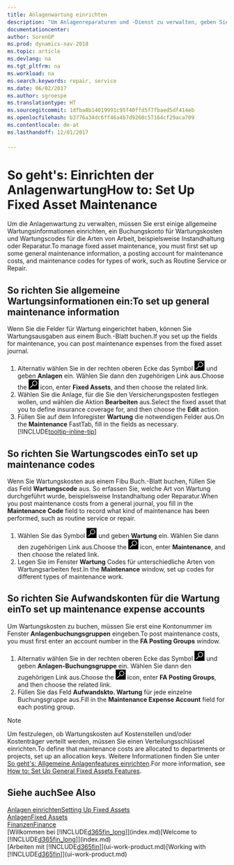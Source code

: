 ```yaml
---
title: Anlagenwartung einrichten
description: "Um Anlagenreparaturen und -Dienst zu verwalten, geben Sie allgemeine Wartungsinformationen, Codes für die Art der Arbeit und eine Buchung für Kosten an."
documentationcenter: 
author: SorenGP
ms.prod: dynamics-nav-2018
ms.topic: article
ms.devlang: na
ms.tgt_pltfrm: na
ms.workload: na
ms.search.keywords: repair, service
ms.date: 06/02/2017
ms.author: sgroespe
ms.translationtype: HT
ms.sourcegitcommit: 1dfba8b14019991c95f40ffd5f7fbaed5df414eb
ms.openlocfilehash: b3776a34dc6ff46a4b7d9260c57164cf29aca709
ms.contentlocale: de-at
ms.lasthandoff: 12/01/2017

---
```

# <a name="how-to-set-up-fixed-asset-maintenance"></a><span data-ttu-id="19204-103">So geht's: Einrichten der Anlagenwartung</span><span class="sxs-lookup"><span data-stu-id="19204-103">How to: Set Up Fixed Asset Maintenance</span></span>
<span data-ttu-id="19204-104">Um die Anlagenwartung zu verwalten, müssen Sie erst einige allgemeine Wartungsinformationen einrichten, ein Buchungskonto für Wartungskosten und Wartungscodes für die Arten von Arbeit, beispielsweise Instandhaltung oder Reparatur.</span><span class="sxs-lookup"><span data-stu-id="19204-104">To manage fixed asset maintenance, you must first set up some general maintenance information, a posting account for maintenance costs, and maintenance codes for types of work, such as Routine Service or Repair.</span></span>

## <a name="to-set-up-general-maintenance-information"></a><span data-ttu-id="19204-105">So richten Sie allgemeine Wartungsinformationen ein:</span><span class="sxs-lookup"><span data-stu-id="19204-105">To set up general maintenance information</span></span>
<span data-ttu-id="19204-106">Wenn Sie die Felder für Wartung eingerichtet haben, können Sie Wartungsausgaben aus einem Buch.-Blatt buchen.</span><span class="sxs-lookup"><span data-stu-id="19204-106">If you set up the fields for maintenance, you can post maintenance expenses from the fixed asset journal.</span></span>

1. <span data-ttu-id="19204-107">Alternativ wählen Sie in der rechten oberen Ecke das Symbol ![Nach Seite oder Bericht suchen](media/ui-search/search_small.png "Nach Seite oder Bericht suchen") und geben **Anlagen** ein. Wählen Sie dann den zugehörigen Link aus.</span><span class="sxs-lookup"><span data-stu-id="19204-107">Choose the ![Search for Page or Report](media/ui-search/search_small.png "Search for Page or Report icon") icon, enter **Fixed Assets**, and then choose the related link.</span></span>
2. <span data-ttu-id="19204-108">Wählen Sie die Anlage, für die Sie den Versicherungsposten festlegen wollen, und wählen die Aktion **Bearbeiten** aus.</span><span class="sxs-lookup"><span data-stu-id="19204-108">Select the fixed asset that you to define insurance coverage for, and then choose the **Edit** action.</span></span>
3. <span data-ttu-id="19204-109">Füllen Sie auf dem Inforegister **Wartung** die notwendigen Felder aus.</span><span class="sxs-lookup"><span data-stu-id="19204-109">On the **Maintenance** FastTab, fill in the fields as necessary.</span></span> [!INCLUDE[tooltip-inline-tip](includes/tooltip-inline-tip_md.md)]

## <a name="to-set-up-maintenance-codes"></a><span data-ttu-id="19204-110">So richten Sie Wartungscodes ein</span><span class="sxs-lookup"><span data-stu-id="19204-110">To set up maintenance codes</span></span>
<span data-ttu-id="19204-111">Wenn Sie Wartungskosten aus einem Fibu Buch.-Blatt buchen, füllen Sie das Feld **Wartungscode** aus. So erfassen Sie, welche Art von Wartung durchgeführt wurde, beispielsweise Instandhaltung oder Reparatur.</span><span class="sxs-lookup"><span data-stu-id="19204-111">When you post maintenance costs from a general journal, you fill in the **Maintenance Code** field to record what kind of maintenance has been performed, such as routine service or repair.</span></span>

1. <span data-ttu-id="19204-112">Wählen Sie das Symbol ![Nach Seite oder Bericht suchen](media/ui-search/search_small.png "Nach Seite oder Bericht suchen") und geben **Wartung** ein. Wählen Sie dann den zugehörigen Link aus.</span><span class="sxs-lookup"><span data-stu-id="19204-112">Choose the ![Search for Page or Report](media/ui-search/search_small.png "Search for Page or Report icon") icon, enter **Maintenance**, and then choose the related link.</span></span>
2. <span data-ttu-id="19204-113">Legen Sie im Fenster **Wartung** Codes für unterschiedliche Arten von Wartungsarbeiten fest.</span><span class="sxs-lookup"><span data-stu-id="19204-113">In the **Maintenance** window, set up codes for different types of maintenance work.</span></span>

## <a name="to-set-up-maintenance-expense-accounts"></a><span data-ttu-id="19204-114">So richten Sie Aufwandskonten für die Wartung ein</span><span class="sxs-lookup"><span data-stu-id="19204-114">To set up maintenance expense accounts</span></span>
<span data-ttu-id="19204-115">Um Wartungskosten zu buchen, müssen Sie erst eine Kontonummer im Fenster **Anlagenbuchungsgruppen** eingeben.</span><span class="sxs-lookup"><span data-stu-id="19204-115">To post maintenance costs, you must first enter an account number in the **FA Posting Groups** window.</span></span>

1. <span data-ttu-id="19204-116">Alternativ wählen Sie in der rechten oberen Ecke das Symbol ![Nach Seite oder Bericht suchen](media/ui-search/search_small.png "Nach Seite oder Bericht suchen") und geben **Anlagen-Buchungsgruppe** ein. Wählen Sie dann den zugehörigen Link aus.</span><span class="sxs-lookup"><span data-stu-id="19204-116">Choose the ![Search for Page or Report](media/ui-search/search_small.png "Search for Page or Report icon") icon, enter **FA Posting Groups**, and then choose the related link.</span></span>
2. <span data-ttu-id="19204-117">Füllen Sie das Feld **Aufwandskto. Wartung** für jede einzelne Buchungsgruppe aus.</span><span class="sxs-lookup"><span data-stu-id="19204-117">Fill in the **Maintenance Expense Account** field for each posting group.</span></span>

> [!NOTE]  
>   <span data-ttu-id="19204-118">Um festzulegen, ob Wartungskosten auf Kostenstellen und/oder Kostenträger verteilt werden, müssen Sie einen Verteilungsschlüssel einrichten.</span><span class="sxs-lookup"><span data-stu-id="19204-118">To define that maintenance costs are allocated to departments or projects, set up an allocation keys.</span></span> <span data-ttu-id="19204-119">Weitere Informationen finden Sie unter [So geht's: Allgemeine Anlagenfeatures einrichten](fa-how-setup-general.md).</span><span class="sxs-lookup"><span data-stu-id="19204-119">For more information, see [How to: Set Up General Fixed Assets Features](fa-how-setup-general.md).</span></span>

## <a name="see-also"></a><span data-ttu-id="19204-120">Siehe auch</span><span class="sxs-lookup"><span data-stu-id="19204-120">See Also</span></span>
[<span data-ttu-id="19204-121">Anlagen einrichten</span><span class="sxs-lookup"><span data-stu-id="19204-121">Setting Up Fixed Assets</span></span>](fa-setup.md)  
[<span data-ttu-id="19204-122">Anlagen</span><span class="sxs-lookup"><span data-stu-id="19204-122">Fixed Assets</span></span>](fa-manage.md)  
[<span data-ttu-id="19204-123">Finanzen</span><span class="sxs-lookup"><span data-stu-id="19204-123">Finance</span></span>](finance.md)  
<span data-ttu-id="19204-124">[Willkommen bei [!INCLUDE[d365fin_long](includes/d365fin_long_md.md)]](index.md)</span><span class="sxs-lookup"><span data-stu-id="19204-124">[Welcome to [!INCLUDE[d365fin_long](includes/d365fin_long_md.md)]](index.md)</span></span>  
<span data-ttu-id="19204-125">[Arbeiten mit [!INCLUDE[d365fin](includes/d365fin_md.md)]](ui-work-product.md)</span><span class="sxs-lookup"><span data-stu-id="19204-125">[Working with [!INCLUDE[d365fin](includes/d365fin_md.md)]](ui-work-product.md)</span></span>

